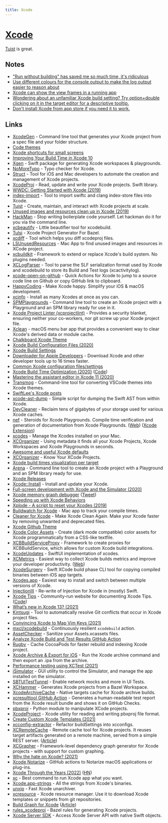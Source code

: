 ```yaml
---
title: Xcode
---
```


# [Xcode](https://developer.apple.com/xcode/)

[Tuist](https://github.com/tuist/tuist) is great.

## Notes

- ["Run without building" has saved me so much time, it's ridiculous](https://twitter.com/DonnyWals/status/1215196512851984385)
- [Use different colours for the console output to make the log output easier to reason about](https://twitter.com/dasdom/status/1221043873553641473)
- [Xcode can show the view frames in a running app](https://twitter.com/dasdom/status/1254858574322372609)
- [Wondering about an unfamiliar Xcode build setting? Try option+double clicking on it in the target editor for a descriptive tooltip.](https://twitter.com/aikoniv/status/795311416030806016)
- [Don't install Xcode from app store if you need it to work.](https://twitter.com/krzyzanowskim/status/1470538530824859650)

## Links

- [XcodeGen](https://github.com/yonaskolb/XcodeGen) - Command line tool that generates your Xcode project from a spec file and your folder structure.
- [Code themes](http://www.codethemes.net/)
- [Xcode shortcuts for small screens](http://www.jontelang.com/blog/2016/01/12/xcode-shortcuts-for-small-screens.html)
- [Improving Your Build Time in Xcode 10](https://patrickbalestra.com/blog/2018/08/27/improving-your-build-time-in-xcode-10.html)
- [Xgen](https://github.com/JohnSundell/Xgen) - Swift package for generating Xcode workspaces & playgrounds.
- [NoMoreTypo](https://github.com/shiba1014/NoMoreTypo) - Typo checker for Xcode.
- [Struct](https://github.com/lyptt/struct) - Tool for iOS and Mac developers to automate the creation and management of Xcode projects.
- [XcodeProj](https://github.com/tuist/xcodeproj) - Read, update and write your Xcode projects. Swift library.
- [WWDC: Getting Started with Xcode (2019)](https://developer.apple.com/videos/play/wwdc2019/404/)
- [index-import](https://github.com/lyft/index-import) - Tool to import swiftc and clang index-store files into Xcode.
- [Tuist](https://github.com/tuist/tuist) - Create, maintain, and interact with Xcode projects at scale.
- [Unused images and resources clean up in Xcode (2019)](https://www.avanderlee.com/optimization/unused-images-clean-up/)
- [HackMan](https://github.com/Cosmo/HackMan) - Stop writing boilerplate code yourself. Let hackman do it for you via the command line.
- [xcbeautify](https://github.com/thii/xcbeautify) - Little beautifier tool for xcodebuild.
- [Tulsi](https://github.com/bazelbuild/tulsi) - Xcode Project Generator For Bazel.
- [xcdiff](https://github.com/bloomberg/xcdiff) - Tool which helps you diff xcodeproj files.
- [LSUnusedResources](https://github.com/tinymind/LSUnusedResources) - Mac App to find unused images and resources in XCode project.
- [xcbuildkit](https://github.com/jerrymarino/xcbuildkit) - Framework to extend or replace Xcode's build system. No plugins needed.
- [XCLogParser](https://github.com/spotify/XCLogParser) - Tool to parse the SLF serialization format used by Xcode and xcodebuild to store its Build and Test logs (xcactivitylog).
- [xcode-open-on-github](https://github.com/wojteklu/xcode-open-on-github) - Quick Actions for Xcode to jump to a source code line on Github or copy GitHub link to clipboard.
- [HappyCoding](https://happycoding.app/) - Make Xcode happy. Simplify your iOS & macOS development.
- [xcinfo](https://github.com/xcodereleases/xcinfo) - Install as many Xcodes at once as you can.
- [SPMPlaygrounds](https://github.com/finestructure/SPMPlayground) - Command line tool to create an Xcode project with a Playground and an SPM library ready for use in it.
- [Xcode Project Linter (xcprojectlint)](https://github.com/americanexpress/xcprojectlint) - Provides a security blanket, ensuring neither your co-workers, nor git screw up your Xcode project file.
- [Xclean](https://github.com/macmade/Xclean) - macOS menu bar app that provides a convenient way to clear Xcode's derived data or module cache.
- [Chalkboard Xcode Theme](https://github.com/lobianco/Chalkboard-Xcode-Theme)
- [Xcode Build Configuration Files (2020)](https://nshipster.com/xcconfig/)
- [Xcode Build Settings](https://xcodebuildsettings.com/)
- [Downloader for Apple Developers](https://github.com/vineetchoudhary/Downloader-for-Apple-Developers) - Download Xcode and other developer tools up to 16 times faster.
- [Common Xcode configuration files/settings](https://github.com/xcconfigs/xcconfigs)
- [Xcode Build Time Optimization (2020)](https://www.onswiftwings.com/posts/build-time-optimization-part1/) ([Code](https://github.com/sgl0v/OnSwiftWings))
- [Mastering the assistant editor in Xcode 11 (2020)](https://www.avanderlee.com/xcode/xcode-assistant-editor/)
- [Transmog](https://github.com/inket/Transmog) - Command-line tool for converting VSCode themes into Xcode themes.
- [SwiftLee's Xcode posts](https://www.avanderlee.com/category/xcode/)
- [xcode-ast-dump](https://github.com/keith/xcode-ast-dump) - Simple script for dumping the Swift AST from within Xcode.
- [DevCleaner](https://github.com/vashpan/xcode-dev-cleaner) - Reclaim tens of gigabytes of your storage used for various Xcode caches.
- [nef](https://github.com/bow-swift/nef) - Steroids for Xcode Playgrounds. Compile time verification and generation of documentation from Xcode Playgrounds. ([Web](https://nef.bow-swift.io/)) ([Xcode Extension](https://github.com/bow-swift/nef-plugin))
- [xcodes](https://github.com/RobotsAndPencils/xcodes) - Manage the Xcodes installed on your Mac.
- [XCOrganizer](https://xcorganizer.com/) - Using metadata it finds all your Xcode Projects, Xcode Workspaces and Xcode Playgrounds in seconds.
- [Awesome and useful Xcode defaults](https://github.com/ctreffs/xcode-defaults)
- [XCOrganizer](https://xcorganizer.com/) - Know Your XCode Projects.
- [Xcode build times visualization per target](https://github.com/PaulTaykalo/xcode-build-times-rendering)
- [Arena](https://github.com/finestructure/Arena) - Command line tool to create an Xcode project with a Playground and an SPM library ready for use.
- [Xcode Releases](https://xcodereleases.com/)
- [Xcode::Install](https://github.com/xcpretty/xcode-install) - Install and update your Xcode.
- [Full-screen development with Xcode and the Simulator (2020)](https://www.avanderlee.com/workflow/full-screen-xcode-simulator/)
- [Xcode memory graph debugger](https://developer.apple.com/library/archive/documentation/DeveloperTools/Conceptual/debugging_with_xcode/chapters/special_debugging_workflows.html#//apple_ref/doc/uid/TP40015022-CH9-DontLinkElementID_1) ([Tweet](https://twitter.com/gregheo/status/1294344762611208192))
- [Speeding up with Xcode Behaviors](https://www.avanderlee.com/xcode/xcode-behaviours-optimized/)
- [Xplode - A script to reset your Xcodes (2019)](https://mattlorentz.com/weblog/2019/04/12/announcing-xplode.html)
- [Buildwatch for Xcode](https://www.buildwatch.app/) - Mac app to track your compile times.
- [Cleaner for Xcode](https://github.com/waylybaye/XcodeCleaner-SwiftUI) - Make Xcode Clean Again. Make your Xcode faster by removing unwanted and deprecated files.
- [Xcode Github Theme](https://github.com/cntrump/Xcode-github-theme)
- [Xcode Color Assets](https://github.com/nesium/xcode-color-assets) - Create (dark mode compatible) color assets for Xcode programmatically from a CSS-like textfile.
- [XCBBuildServiceProxy](https://github.com/target/XCBBuildServiceProxy) - Framework to create proxies for XCBBuildService, which allows for custom Xcode build integrations.
- [XcodeUpdates](https://github.com/art-divin/XcodeUpdates) - SwiftUI implementation of xcodes.
- [XCMetrics](https://github.com/spotify/XCMetrics) - Easiest way to collect Xcode builds metrics and improve your developer productivity. ([Web](https://xcmetrics.io/))
- [XcodeSurgery](https://github.com/depoon/XcodeSurgery) - Swift XCode build phase CLI tool for copying compiled binaries between iOS app targets.
- [Xcodes.app](https://github.com/RobotsAndPencils/XcodesApp) - Easiest way to install and switch between multiple versions of Xcode.
- [InjectionIII](https://github.com/johnno1962/InjectionIII) - Re-write of Injection for Xcode in (mostly) Swift.
- [Xcode Tips](https://xcode-tips.github.io/) - Community-run website for documenting Xcode Tips. ([Code](https://github.com/Xcode-Tips/xcode-tips.github.io))
- [What’s new in Xcode 13? (2021)](https://www.hackingwithswift.com/articles/236/whats-new-in-xcode-13)
- [Kintsugi](https://github.com/Lightricks/Kintsugi) - Tool to automatically resolve Git conflicts that occur in Xcode project files.
- [Convincing Xcode to Map Vim Keys (2021)](https://bryce.co/xcode-vim-map/)
- [mxcl/xcodebuild](https://github.com/mxcl/xcodebuild) - Continuously resilient `xcodebuild` action.
- [AssetChecker](https://github.com/freshOS/AssetChecker) - Sanitize your Assets.xcassets files.
- [Analyze Xcode Build and Test Results GitHub Action](https://github.com/tbartelmess/analyze-xcoderesults-action)
- [Rugby](https://github.com/swiftyfinch/Rugby) - Cache CocoaPods for faster rebuild and indexing Xcode project.
- [Xcode Archive & Export for iOS](https://github.com/bitrise-steplib/steps-xcode-archive) - Run the Xcode archive command and then export an .ipa from the archive.
- [Performance testing using XCTest (2021)](https://cornerbit.tech/performance-testing-using-xctest/)
- [iSimulator](https://github.com/wigl/iSimulator) - GUI utility to control the Simulator, and manage the app installed on the simulator.
- [SBTUITestTunnel](https://github.com/Subito-it/SBTUITestTunnel) - Enable network mocks and more in UI Tests.
- [XCHammer](https://github.com/pinterest/xchammer) - Generates Xcode projects from a Bazel Workspace.
- [XcodeArchiveCache](https://github.com/sweatco/xcode-archive-cache) - Native targets cache for Xcode archive builds.
- [xcresulttool GitHub Action](https://github.com/kishikawakatsumi/xcresulttool) - Generates a human-readable test report from the Xcode result bundle and shows it on GitHub Checks.
- [pbxproj](https://github.com/kronenthaler/mod-pbxproj) - Python module to manipulate XCode projects.
- [XcodeProject](https://github.com/bannzai/XcodeProject) - Xcode utility for reading and writing pbxproj file format.
- [Create Custom Xcode Templates (2021)](https://medium.com/mindful-engineering/create-custom-xcode-templates-908fdd14fbd8)
- [xcconfig-extractor](https://github.com/toshi0383/xcconfig-extractor) - Refactor buildSettings into xcconfigs.
- [XCRemoteCache](https://github.com/spotify/XCRemoteCache) - Remote cache tool for Xcode projects. It reuses target artifacts generated on a remote machine, served from a simple REST server. ([Article](https://engineering.atspotify.com/2021/11/16/introducing-xcremotecache-the-ios-remote-caching-tool-that-cut-our-clean-build-times-by-70/))
- [XCGrapher](https://github.com/maxchuquimia/xcgrapher) - Framework-level dependency graph generator for Xcode projects - with support for custom graphing.
- [Why the hate on Xcode? (2021)](https://www.reddit.com/r/swift/comments/qw7zj1/why_the_hate_on_xcode/)
- [Xcode Notarize](https://github.com/devbotsxyz/xcode-notarize) - GitHub actions to Notarize macOS applications or plug-ins.
- [Xcode Through the Years (2022)](https://martiancraft.com/blog/2022/01/xcode-through-the-years/) ([HN](https://news.ycombinator.com/item?id=30083245))
- [xc](https://github.com/minacle/xc) - Best command to run Xcode app what you want.
- [Xcode.app-strings](https://github.com/keith/Xcode.app-strings) - All the strings from Xcode's binaries.
- [unxip](https://github.com/saagarjha/unxip) - Fast Xcode unarchiver.
- [xcresource](https://github.com/faberNovel/xcresource-cli) - Xcode resource manager. Use it to download Xcode templates or snippets from git repositories.
- [Build Graph for Xcode](https://apps.apple.com/az/app/build-graph-for-xcode/id1592897820) ([Article](https://habr.com/ru/company/dododev/blog/657007/))
- [rules_xcodeproj](https://github.com/buildbuddy-io/rules_xcodeproj) - Bazel rules for generating Xcode projects.
- [Xcode Server SDK](https://github.com/buildasaurs/XcodeServerSDK) - Access Xcode Server API with native Swift objects.